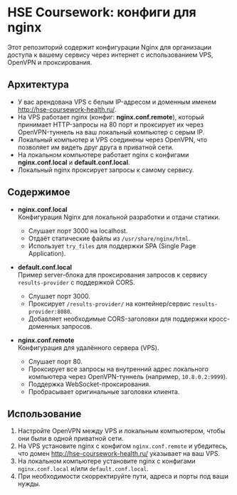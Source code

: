 # HSE Coursework: конфиги для nginx

Этот репозиторий содержит конфигурации Nginx для организации доступа к вашему сервису через интернет с использованием VPS, OpenVPN и проксирования.

## Архитектура

- У вас арендована VPS с белым IP-адресом и доменным именем http://hse-coursework-health.ru/.
- На VPS работает nginx (конфиг: **nginx.conf.remote**), который принимает HTTP-запросы на 80 порт и проксирует их через OpenVPN-туннель на ваш локальный компьютер с серым IP.
- Локальный компьютер и VPS соединены через OpenVPN, что позволяет им видеть друг друга в приватной сети.
- На локальном компьютере работает nginx с конфигами **nginx.conf.local** и **default.conf.local**.
- Локальный nginx проксирует запросы к самому сервису.

## Содержимое

- **nginx.conf.local**  
  Конфигурация Nginx для локальной разработки и отдачи статики.
  - Слушает порт 3000 на localhost.
  - Отдаёт статические файлы из `/usr/share/nginx/html`.
  - Использует `try_files` для поддержки SPA (Single Page Application).

- **default.conf.local**  
  Пример server-блока для проксирования запросов к сервису `results-provider` с поддержкой CORS.
  - Слушает порт 3000.
  - Проксирует `/results-provider/` на контейнер/сервис `results-provider:8080`.
  - Добавляет необходимые CORS-заголовки для поддержки кросс-доменных запросов.

- **nginx.conf.remote**  
  Конфигурация для удалённого сервера (VPS).
  - Слушает порт 80.
  - Проксирует все запросы на внутренний адрес локального компьютера через OpenVPN-туннель (например, `10.8.0.2:9999`).
  - Поддержка WebSocket-проксирования.
  - Пробрасывает оригинальные заголовки клиента.

## Использование

1. Настройте OpenVPN между VPS и локальным компьютером, чтобы они были в одной приватной сети.
2. На VPS установите nginx с конфигом `nginx.conf.remote` и убедитесь, что домен http://hse-coursework-health.ru/ указывает на ваш VPS.
3. На локальном компьютере установите nginx с конфигами `nginx.conf.local` и/или `default.conf.local`.
4. При необходимости скорректируйте пути, адреса и порты под ваши нужды.
